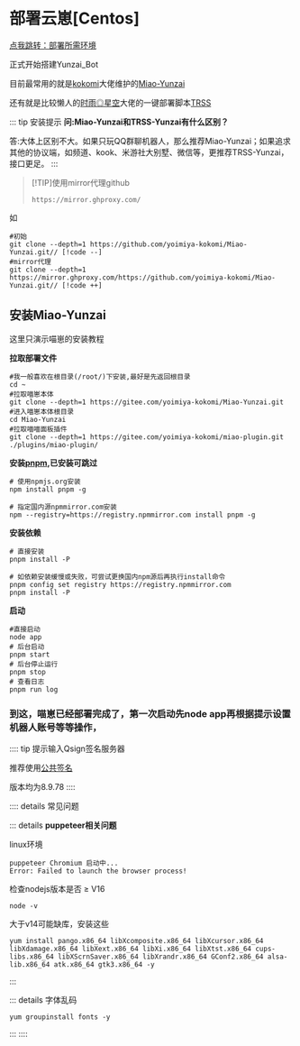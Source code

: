 # 部署云崽[Centos]

[点我跳转：部署所需环境](./centos.md#环境)

正式开始搭建Yunzai_Bot

目前最常用的就是[kokomi](https://gitee.com/yoimiya-kokomi/Miao-Yunzai)大佬维护的[Miao-Yunzai](https://gitee.com/yoimiya-kokomi/Miao-Yunzai)

还有就是比较懒人的[时雨◎星空](https://gitee.com/TimeRainStarSky/TRSS_Script)大佬的一键部署脚本[TRSS](https://trss.me)

::: tip 安装提示
**问:Miao-Yunzai和TRSS-Yunzai有什么区别？**

答:大体上区别不大。如果只玩QQ群聊机器人，那么推荐Miao-Yunzai；如果追求其他的协议端，如频道、kook、米游社大别墅、微信等，更推荐TRSS-Yunzai，接口更足。
:::

> [!TIP]使用mirror代理github
>````
>https://mirror.ghproxy.com/
>````

如

``` ts{1-3}
#初始
git clone --depth=1 https://github.com/yoimiya-kokomi/Miao-Yunzai.git// [!code --]
#mirror代理
git clone --depth=1 https://mirror.ghproxy.com/https://github.com/yoimiya-kokomi/Miao-Yunzai.git// [!code ++]
```

## 安装Miao-Yunzai

这里只演示喵崽的安装教程

**拉取部署文件**

````
#我一般喜欢在根目录(/root/)下安装,最好是先返回根目录
cd ~
#拉取喵崽本体
git clone --depth=1 https://gitee.com/yoimiya-kokomi/Miao-Yunzai.git
#进入喵崽本体根目录
cd Miao-Yunzai 
#拉取喵喵面板插件
git clone --depth=1 https://gitee.com/yoimiya-kokomi/miao-plugin.git ./plugins/miao-plugin/

````

**安装[pnpm](https://pnpm.io/zh/installation),已安装可跳过**

````
# 使用npmjs.org安装
npm install pnpm -g

# 指定国内源npmmirror.com安装
npm --registry=https://registry.npmmirror.com install pnpm -g
````

**安装依赖**

````
# 直接安装
pnpm install -P

# 如依赖安装缓慢或失败，可尝试更换国内npm源后再执行install命令
pnpm config set registry https://registry.npmmirror.com
pnpm install -P
````

**启动**

````
#直接启动
node app
# 后台启动
pnpm start
# 后台停止运行
pnpm stop
# 查看日志
pnpm run log
````

### 到这，喵崽已经部署完成了，第一次启动先node app再根据提示设置机器人账号等等操作，

:::: tip 提示输入Qsign签名服务器

推荐使用[公共签名](https://qsign.yunzai.icu/)

版本均为8.9.78
::::


:::: details 常见问题

::: details **puppeteer相关问题**

linux环境   
````
puppeteer Chromium 启动中...
Error: Failed to launch the browser process!
````

检查nodejs版本是否 ≥ V16

````
node -v
````

大于v14可能缺库，安装这些

````
yum install pango.x86_64 libXcomposite.x86_64 libXcursor.x86_64 libXdamage.x86_64 libXext.x86_64 libXi.x86_64 libXtst.x86_64 cups-libs.x86_64 libXScrnSaver.x86_64 libXrandr.x86_64 GConf2.x86_64 alsa-lib.x86_64 atk.x86_64 gtk3.x86_64 -y
````
:::


::: details 字体乱码
````
yum groupinstall fonts -y
````
:::
::::
